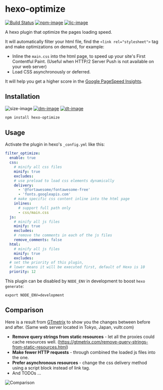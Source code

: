 # hexo-optimize

[![Build Status][github-image]][github-url]
[![npm-image]][npm-url]
[![lic-image]](LICENSE)

A hexo plugin that optimize the pages loading speed.

It will automatically filter your html file, find the `<link rel="stylesheet">` tag and make optimizations on demand, for example:
- Inline the `main.css` into the html page, to speed up your site's First Contentful Paint. (Useful when HTTP/2 Server Push is not available on your web server)
- Load CSS asynchronously or deferred.

It will help you get a higher score in the [Google PageSpeed Insights](https://pagespeed.web.dev).

## Installation

![size-image]
[![dm-image]][npm-url]
[![dt-image]][npm-url]

```bash
npm install hexo-optimize
```

## Usage

Activate the plugin in hexo's `_config.yml` like this:
```yml
filter_optimize:
  enable: true
  css:
    # minify all css files
    minify: true
    excludes:
    # use preload to load css elements dynamically
    delivery:
      - '@fortawesome/fontawesome-free'
      - 'fonts.googleapis.com'
    # make specific css content inline into the html page
    inlines:
      # support full path only
      - css/main.css
  js:
    # minify all js files
    minify: true
    excludes:
    # remove the comments in each of the js files
    remove_comments: false
  html:
    # minify all js files
    minify: true
    excludes:
  # set the priority of this plugin,
  # lower means it will be executed first, default of Hexo is 10
  priority: 12
```

This plugin can be disabled by `NODE_ENV` in development to boost `hexo generate`:
```
export NODE_ENV=development
```

## Comparison

Here is a result from [GTmetrix](https://gtmetrix.com) to show you the changes between before and after. (Same web server located in Tokyo, Japan, vultr.com)

* **Remove query strings from static resources** - let all the proxies could cache resources well. (https://gtmetrix.com/remove-query-strings-from-static-resources.html)
* **Make fewer HTTP requests** - through combined the loaded js files into the one.
* **Prefer asynchronous resources** - change the css delivery method using a script block instead of link tag.
* And TODOs ...

![Comparison](https://user-images.githubusercontent.com/980449/35233293-a8229c72-ffd8-11e7-8a23-3b8bc10d40c3.png)

[github-image]: https://img.shields.io/github/workflow/status/next-theme/hexo-optimize/Linter?style=flat-square
[npm-image]: https://img.shields.io/npm/v/hexo-optimize.svg?style=flat-square
[lic-image]: https://img.shields.io/npm/l/hexo-optimize?style=flat-square

[size-image]: https://img.shields.io/github/languages/code-size/next-theme/hexo-optimize?style=flat-square
[dm-image]: https://img.shields.io/npm/dm/hexo-optimize?style=flat-square
[dt-image]: https://img.shields.io/npm/dt/hexo-optimize?style=flat-square

[github-url]: https://github.com/next-theme/hexo-optimize/actions?query=workflow%3ALinter
[npm-url]: https://www.npmjs.com/package/hexo-optimize
